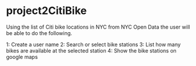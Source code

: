 # project2CitiBike

Using the list of Citi bike locations in NYC from NYC Open Data the user will be able to do the following. 

1: Create a user name 
2: Search or select bike stations
3: List how many bikes are available at the selected station 
4: Show the bike stations on google maps
